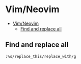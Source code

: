 # Vim/Neovim
<!--ts-->
   * [Vim/Neovim](vim.md#vimneovim)
      * [Find and replace all](vim.md#find-and-replace-all)

<!-- Added by: runner, at: Fri Feb  5 21:28:59 UTC 2021 -->

<!--te-->

## Find and replace all
```vim
:%s/replace_this/replace_with/g
```
